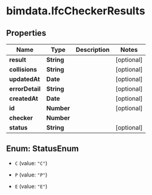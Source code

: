 # bimdata.IfcCheckerResults

## Properties

Name | Type | Description | Notes
------------ | ------------- | ------------- | -------------
**result** | **String** |  | [optional] 
**collisions** | **String** |  | [optional] 
**updatedAt** | **Date** |  | [optional] 
**errorDetail** | **String** |  | [optional] 
**createdAt** | **Date** |  | [optional] 
**id** | **Number** |  | [optional] 
**checker** | **Number** |  | 
**status** | **String** |  | [optional] 



## Enum: StatusEnum


* `C` (value: `"C"`)

* `P` (value: `"P"`)

* `E` (value: `"E"`)




